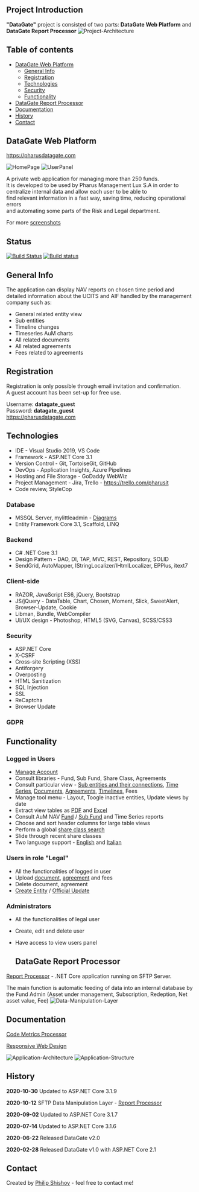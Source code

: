 ## Project Introduction

**"DataGate"** project is consisted of two parts: **DataGate Web Platform** and **DataGate Report Processor**
![Project-Architecture](Documentation/Presentation/Project-Architecture.JPG)

## Table of contents
* [DataGate Web Platform](#datagate-web-platform)
  * [General Info](#general-info)
  * [Registration](#registration)
  * [Technologies](#technologies)
  * [Security](#security)
  * [Functionality](#functionality)
* [DataGate Report Processor](#datagate-report-processor)
* [Documentation](#documentation)
* [History](#history)
* [Contact](#contact)

## DataGate Web Platform 

https://pharusdatagate.com <br />

![HomePage](Documentation/Screenshots/App/HomePage.png)
![UserPanel](Documentation/Screenshots/App/UserPanel.png)

A private web application for managing more than 250 funds. <br />
It is developed to be used by Pharus Management Lux S.A in order to <br />
centralize internal data and allow each user to be able to <br />
find relevant information in a fast way, saving time, reducing operational errors <br />
and automating some parts of the Risk and Legal department.

For more [screenshots](https://github.com/PhilShishov/DataGate/tree/master/Documentation/Screenshots/App)

  ## Status
  [![Build Status](https://dev.azure.com/philshishov/DataGate/_apis/build/status/DataGate-CI?branchName=master)](https://dev.azure.com/philshishov/DataGate/_build/latest?definitionId=1&branchName=master) [![Build status](https://ci.appveyor.com/api/projects/status/thvsvj1du6d595m6?svg=true)](https://ci.appveyor.com/project/PhilShishov/datagate)

## General Info

The application can display NAV reports on chosen time period and <br />
detailed information about the UCITS and AIF handled by the management company such as: 
* General related entity view
* Sub entities
* Timeline changes
* Timeseries AuM charts
* All related documents
* All related agreements
* Fees related to agreements
 
 ## Registration
Registration is only possible through email invitation and confirmation. <br />
A guest account has been set-up for free use. <br />

Username: **datagate_guest** <br />
Password: **datagate_guest** <br />
https://pharusdatagate.com <br />
 
 ## Technologies
* IDE - Visual Studio 2019, VS Code
* Framework - ASP.NET Core 3.1
* Version Control - Git, TortoiseGit, GitHub
* DevOps - Application Insights, Azure Pipelines
* Hosting and File Storage - GoDaddy WebWiz
* Project Management - Jira, Trello - https://trello.com/pharusit
* Code review, StyleCop

### Database 
* MSSQL Server, mylittleadmin - [Diagrams](https://github.com/PhilShishov/DataGate/blob/master/Documentation/Screenshots/DB-Diagrams)
* Entity Framework Core 3.1, Scaffold, LINQ

### Backend
* C# .NET Core 3.1
* Design Pattern - DAO, DI, TAP, MVC, REST, Repository, SOLID
* SendGrid, AutoMapper, IStringLocalizer/IHtmlLocalizer, EPPlus, itext7

### Client-side
* RAZOR, JavaScript ES6, jQuery, Bootstrap
* JS/jQuery - DataTable, Chart, Chosen, Moment, Slick, SweetAlert, Browser-Update, Cookie
* Libman, Bundle, WebCompiler
* UI/UX design - Photoshop, HTML5 (SVG, Canvas), SCSS/CSS3

### Security
 * ASP.NET Core
 * X-CSRF
 * Cross-site Scripting (XSS)
 * Antiforgery
 * Overposting
 * HTML Sanitization
 * SQL Injection
 * SSL
 * ReCaptcha
 * Browser Update
 
 ### GDPR

## Functionality 
### Logged in Users
 - [Manage Account](https://github.com/PhilShishov/DataGate/blob/master/Documentation/Screenshots/App/ManageAccount.png)
 - Consult libraries - Fund, Sub Fund, Share Class, Agreements
 - Consult particular view - [Sub entities and their connections](https://github.com/PhilShishov/DataGate/blob/master/Documentation/Screenshots/App/DetailFundView.png), 
 [Time Series](https://github.com/PhilShishov/DataGate/blob/master/Documentation/Screenshots/App/TimeSeries.png), 
 [Documents](https://github.com/PhilShishov/DataGate/blob/master/Documentation/Screenshots/App/Documents.png), 
 [Agreements](https://github.com/PhilShishov/DataGate/blob/master/Documentation/Screenshots/App/Agreements.png), 
 [Timelines](https://github.com/PhilShishov/DataGate/blob/master/Documentation/Screenshots/App/Timelines.png), 
 Fees
 - Manage tool menu - Layout, Toogle inactive entities, Update views by date
 - Extract view tables as [PDF](https://github.com/PhilShishov/DataGate/blob/master/Documentation/Screenshots/Extraction/Funds.pdf) 
 and [Excel](https://github.com/PhilShishov/DataGate/blob/master/Documentation/Screenshots/Extraction/Funds.xlsx)
 - Consult AuM NAV [Fund](https://github.com/PhilShishov/DataGate/blob/master/Documentation/Screenshots/App/FundReports.png) / [Sub Fund](https://github.com/PhilShishov/DataGate/blob/master/Documentation/Screenshots/App/SubFundReports.png) and Time Series reports
 - Choose and sort header columns for large table views
 - Perform a global [share class search](https://github.com/PhilShishov/DataGate/blob/master/Documentation/Screenshots/App/SearchView.png)
  - Slide through recent share classes
 - Two language support - 
 [English](https://github.com/PhilShishov/DataGate/blob/master/Documentation/Screenshots/App/UserPanel.png) and 
 [Italian](https://github.com/PhilShishov/DataGate/blob/master/Documentation/Screenshots/App/UserPanelItalian.png)
 ### Users in role "Legal"
  - All the functionalities of logged in user
  - Upload
   [document](https://github.com/PhilShishov/DataGate/blob/master/Documentation/Screenshots/App/UploadDocument.png),
   [agreement](https://github.com/PhilShishov/DataGate/blob/master/Documentation/Screenshots/App/UploadAgreement.png) and
   fees
 -  Delete document, agreement
  - [Create Entity](https://github.com/PhilShishov/DataGate/blob/master/Documentation/Screenshots/App/Create.png)
  / [Official Update](https://github.com/PhilShishov/DataGate/blob/master/Documentation/Screenshots/App/OfficialUpdate.png)
 ### Administrators
 - All the functionalities of legal user
 - Create, edit and delete user
 - Have access to view users panel
 
   ## DataGate Report Processor
 
  [Report Processor](https://github.com/PhilShishov/ReportProcessor) - .NET Core application running on SFTP Server.  </br>

The main function is automatic feeding of data into an internal database by the Fund Admin (Asset under management, Subscription, Redeption, Net asset value, Fee)
![Data-Manipulation-Layer](Documentation/Presentation/Data-Manipulation-Layer.JPG)

## Documentation

[Code Metrics Processor](https://github.com/PhilShishov/DataGate/blob/master/Documentation/DataGate_CodeMetricsAnalyzis_20200720.xlsx)

[Responsive Web Design](https://github.com/PhilShishov/DataGate/tree/master/Documentation/Screenshots/App/Responsive)


![Application-Architecture](Documentation/Presentation/Application-Architecture.JPG)
![Application-Structure](Documentation/Presentation/Application-Structure.JPG)
  
  ## History
**2020-10-30** Updated to ASP.NET Core 3.1.9
  
**2020-10-12** SFTP Data Manipulation Layer - [Report Processor](https://github.com/PhilShishov/ReportProcessor)

**2020-09-02** Updated to ASP.NET Core 3.1.7

**2020-07-14** Updated to ASP.NET Core 3.1.6

**2020-06-22** Released DataGate v2.0

**2020-02-28** Released DataGate v1.0 with ASP.NET Core 2.1
  
  ## Contact
Created by [Philip Shishov](https://github.com/PhilShishov) - feel free to contact me!
